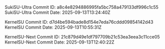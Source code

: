 SukiSU-Ultra Commit ID: a8c4e8294886995fa5bc758a479133df996c1c55
SukiSU-Ultra Commit Date: 2025-09-13T13:24:40Z

KernelSU Commit ID: d7d4be594bade8d154e7eda76cddd09854142d43
KernelSU Commit Date: 2025-09-13T10:55:31Z

KernelSU-Next Commit ID: 21c879d49e1df797709b21c53ea3eea3c11cce05
KernelSU-Next Commit Date: 2025-09-13T12:40:22Z

